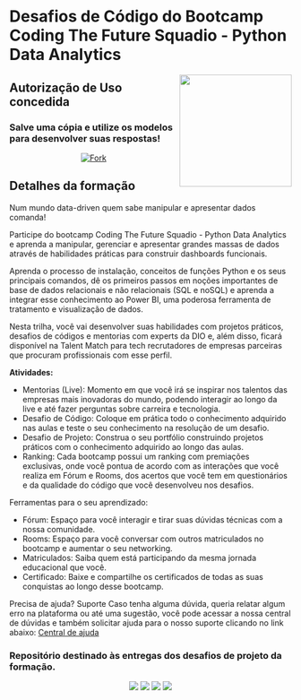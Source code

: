 <h1> Desafios de Código do Bootcamp Coding The Future Squadio - Python Data Analytics </h1>
<img align="right" height="200"src="https://hermes.dio.me/tracks/0136518c-68d6-4198-bdbe-6d982c3a1261.png">
<h2> Autorização de Uso concedida</h2>
<h3> Salve uma cópia e utilize os modelos para desenvolver suas respostas!</h3>
<p align="center">
<a href="https://github.com/venelouis/desafios-de-codigo-squadio/fork">
<img alt="Fork" title="Fork Button" src="https://shields.io/badge/-DAR%20FORK-blue.svg?&style=for-the-badge&logo=github&logoColor=white"/></a>
</p>
<h2> Detalhes da formação </h2>
Num mundo data-driven quem sabe manipular e apresentar dados comanda!

Participe do bootcamp Coding The Future Squadio - Python Data Analytics e aprenda a manipular, gerenciar e apresentar grandes massas de dados através de habilidades práticas para construir dashboards funcionais.

Aprenda o processo de instalação, conceitos de funções Python e os seus principais comandos, dê os primeiros passos em noções importantes de base de dados relacionais e não relacionais (SQL e noSQL) e aprenda a integrar esse conhecimento ao Power BI, uma poderosa ferramenta de tratamento e visualização de dados.

Nesta trilha, você vai desenvolver suas habilidades com projetos práticos, desafios de códigos e mentorias com experts da DIO e, além disso, ficará disponível na Talent Match para tech recrutadores de empresas parceiras que procuram profissionais com esse perfil.

<b>Atividades:</b><br>
- Mentorias (Live): Momento em que você irá se inspirar nos talentos das empresas mais inovadoras do mundo, podendo interagir ao longo da live e até fazer perguntas sobre carreira e tecnologia.
- Desafio de Código: Coloque em prática todo o conhecimento adquirido nas aulas e teste o seu conhecimento na resolução de um desafio.
- Desafio de Projeto: Construa o seu portfólio construindo projetos práticos com o conhecimento adquirido ao longo das aulas.
- Ranking: Cada bootcamp possui um ranking com premiações exclusivas, onde você pontua de acordo com as interações que você realiza em Fórum e Rooms, dos acertos que você tem em questionários e da qualidade do código que você desenvolveu nos desafios.

Ferramentas para o seu aprendizado:<br>
- Fórum: Espaço para você interagir e tirar suas dúvidas técnicas com a nossa comunidade.
- Rooms: Espaço para você conversar com outros matriculados no bootcamp e aumentar o seu networking.
- Matriculados: Saiba quem está participando da mesma jornada educacional que você.
- Certificado: Baixe e compartilhe os certificados de todas as suas conquistas ao longo desse bootcamp.

Precisa de ajuda? Suporte
Caso tenha alguma dúvida, queria relatar algum erro na plataforma ou até uma sugestão, você pode acessar a nossa central de dúvidas e também solicitar ajuda para o nosso suporte clicando no link abaixo: <a href="https://digitalinnovationone.atlassian.net/servicedesk/customer/portal/16/group/90">Central de ajuda</a>

### Repositório destinado às entregas dos desafios de projeto da formação.

<div align="center">
  <p>
      <img src="https://img.shields.io/github/languages/count/venelouis/Desafios_Microsoft_Azure_AI_Fundamentals_dio.me"/>
      <img src="https://img.shields.io/github/repo-size/venelouis/Desafios_Microsoft_Azure_AI_Fundamentals_dio.me"/>
      <img src="https://img.shields.io/github/last-commit/venelouis/Desafios_Microsoft_Azure_AI_Fundamentals_dio.me"/>
      <img src="https://img.shields.io/github/issues/venelouis/Desafios_Microsoft_Azure_AI_Fundamentals_dio.me"/>
  </p> 
</div>
